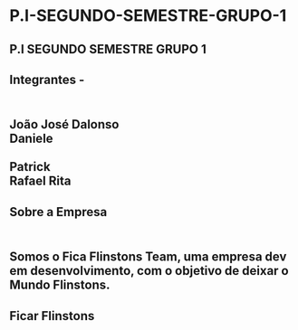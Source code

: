 # P.I-SEGUNDO-SEMESTRE-GRUPO-1
P.I SEGUNDO SEMESTRE GRUPO 1
---
## Integrantes - 
<br>João José Dalonso 
<br>Daniele  
<br>Patrick
<br>Rafael Rita
---
## Sobre a Empresa
<br>Somos o <b>Fica Flinstons Team</b>, uma empresa dev em desenvolvimento, com o objetivo de deixar o Mundo Flinstons. 
---
## Ficar Flinstons
